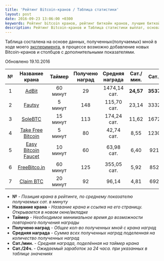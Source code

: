 ```yaml
---
title: 'Рейтинг Bitcoin-кранов / Таблица статистики'
layout: post
date: 2016-09-23 13:06:00 +0300
keywords: Рейтинг bitcoin кранов, рейтинг биткойн кранов, лучшие биткойн краны, лучшие bitcoin краны, список биткойн кранов, список bitcoin кранов, статистика биткойн кранов, статистика bitcoin кранов, самые жирные биткойн краны, самые жирные bitcoin краны,
description: Рейтинг Bitcoin-кранов и Таблица статистики выплат, основанная на личном опыте и подсчёте полученных/собранных данных/показателей.
---
```


Таблица состалена на основе данных, полученных(получаемых) мной в ходе моего [эксперимента](/about/), 
в процессе возможно добавление новых Bitcoin-кранов и столбцов с дополнительными показателями.

<p class="date-update">Обновлено 19.10.2016</p>

№|Название крана|Таймер|Получено наград|Средняя награда|Сат./мин.|Сат./24ч.|
:-:|:-:|:-:|:-:|:-:|:-:|:-:
1|<a rel="nofollow" target="_blank" href="https://adbit.co/?r=FOJnM9BTOK5XhquYQunxuPN4cFrNiL">AdBit</a>|60 минут|29|1474,14 сат.|**24,57**|**35379,31**|
2|<a rel="nofollow" target="_blank" href="http://www.fautsy.com/?r=37G5khNvNK6WCDjW6TPK98opJBXaBfAcaU">Fautsy</a>|5 минут|148|115,70 сат.|23,14|33320,43|
3|<a rel="nofollow" target="_blank" href="http://solebtc.com/register?referer_id=110344">SoleBTC</a>|15 минут|113|174,24 сат.|11,62|16726,94|
4|<a rel="nofollow" target="_blank" href="http://takefreebitcoin.com/?r=c979354f58">Take Free Bitcoin</a>|5 минут|80|42,74 сат.|8,55|12308,40|
5|<a rel="nofollow" target="_blank" href="http://easybitcoinfaucet.com/?r=ca64ec19ce">Easy Bitcoin Faucet</a>|10 минут|60|63,98 сат.|6,40|9213,60|
6|<a rel="nofollow" target="_blank" href="http://freebitco.in/?r=3100894">FreeBitco.in</a>|60 минут|125|355,05 сат.|5,92|8521,15|
7|<a rel="nofollow" target="_blank" href="http://claimbtc.com/?r=32ac1830f9">Claim BTC</a>|20 минут|92|96,14|4,81|6922,17|

* **№** - *Позиция крана в рейтинге, по среднему показателю получаемых сат. в минуту*  
* **Название крана** - *Название крана и ссылка на его страницу. Открывается в новом окне/вкладке*  
* **Таймер** - *Необходимое минимальное время до возможности повторного получения награды*  
* **Получено наград** - *Общее кол-во полученных мной с крана наград*  
* **Средняя награда** - *Сумма всех полученных наград поделенная на количество полученных наград*
* **Сат./мин.** - *Средняя награда, поделённая на таймер крана*  
* **Сат./24ч.** - *Ожидаемый заработок за 24 часа. при указанных в таблице значениях*  


